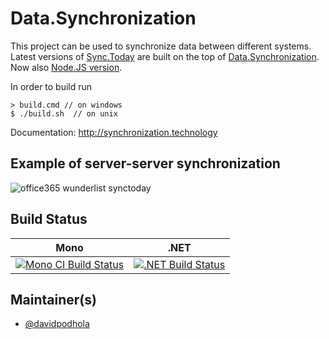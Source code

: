 # Data.Synchronization

This project can be used to synchronize data between different systems. Latest versions of [Sync.Today](https://sync.today) are built on the top of [Data.Synchronization](https://github.com/SyncToday/Data.Synchronization). Now also [Node.JS version](https://www.npmjs.com/package/datasynchronization).

In order to build run 

    > build.cmd // on windows    
    $ ./build.sh  // on unix
    
Documentation: http://synchronization.technology

## Example of server-server synchronization
![office365 wunderlist synctoday](https://cloud.githubusercontent.com/assets/436605/13639172/c61dba7a-e60f-11e5-8b4b-5a4f28055b98.gif)

## Build Status

Mono | .NET
---- | ----
[![Mono CI Build Status](https://img.shields.io/travis/SyncToday/Data.Synchronization/master.svg)](https://travis-ci.org/SyncToday/Data.Synchronization) | [![.NET Build Status](https://img.shields.io/appveyor/ci/davidpodhola/data-synchronization/master.svg)](https://ci.appveyor.com/project/davidpodhola/data-synchronization)

## Maintainer(s)

- [@davidpodhola](https://github.com/davidpodhola)
